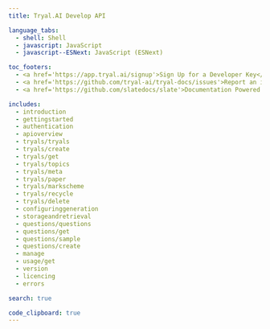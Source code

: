 ```yaml
---
title: Tryal.AI Develop API

language_tabs:
  - shell: Shell
  - javascript: JavaScript
  - javascript--ESNext: JavaScript (ESNext)

toc_footers:
  - <a href='https://app.tryal.ai/signup'>Sign Up for a Developer Key</a>
  - <a href='https://github.com/tryal-ai/tryal-docs/issues'>Report an issue with this documentation</a>
  - <a href='https://github.com/slatedocs/slate'>Documentation Powered by Slate</a>

includes:
  - introduction
  - gettingstarted
  - authentication
  - apioverview
  - tryals/tryals
  - tryals/create
  - tryals/get
  - tryals/topics
  - tryals/meta
  - tryals/paper
  - tryals/markscheme
  - tryals/recycle
  - tryals/delete
  - configuringgeneration
  - storageandretrieval
  - questions/questions
  - questions/get
  - questions/sample
  - questions/create
  - manage
  - usage/get
  - version
  - licencing
  - errors

search: true

code_clipboard: true
---
```

